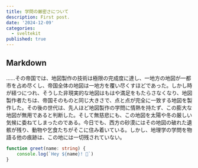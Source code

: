 ```yaml
---
title: 学問の厳密さについて
description: First post.
date: '2024-12-09'
categories:
  - sveltekit
published: true
---
```


## Markdown

……その帝国では、地図製作の技術は極限の完成度に達し、一地方の地図が一都市を占め尽くし、帝国全体の地図は一地方を覆い尽くすほどであった。しかし時が経つにつれ、そうした非現実的な地図はもはや満足をもたらさなくなり、地図製作者たちは、帝国そのものと同じ大きさで、点と点が完全に一致する地図を製作した。その後の世代は、先人ほど地図製作の学問に情熱を持たず、この膨大な地図が無用であると判断した。そして無慈悲にも、この地図を太陽や冬の厳しい気候に委ねてしまったのである。今日でも、西方の砂漠にはその地図の破れた遺骸が残り、動物や乞食たちがそこに住み着いている。しかし、地理学の学問を物語る他の痕跡は、この地には一切残されていない。

```ts
function greet(name: string) {
	console.log(`Hey ${name}! 👋`)
}
```
